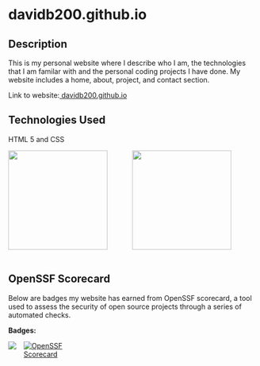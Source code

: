 # davidb200.github.io
## Description
<p>This is my personal website where I describe who I am, the technologies that I am familar with and the personal coding projects I have done. My website includes a home, about, project, and contact section.</p> 

<p> Link to website:<a href = "https://davidb200.github.io"> davidb200.github.io </a> </p>

## Technologies Used
<p> HTML 5 and CSS </p>
<div class="technologies" style="display:flex;">
<img src = "https://seeklogo.com/images/H/html5-without-wordmark-color-logo-14D252D878-seeklogo.com.png" width="200px" height="200px">  
<img src = "https://upload.wikimedia.org/wikipedia/commons/thumb/d/d5/CSS3_logo_and_wordmark.svg/1200px-CSS3_logo_and_wordmark.svg.png" width="200px" height="200px" style="margin:0 10%;">
</div>
<br>

## OpenSSF Scorecard

<p> Below are badges my website has earned from OpenSSF scorecard, a tool used to assess the security of open source projects through a series of automated checks.</p>

<b>Badges:</b>
<div class="badges" style="display:flex;">
<a href="https://www.bestpractices.dev/projects/8466"><img src="https://www.bestpractices.dev/projects/8466/badge"></a><br>
<a href="https://securityscorecards.dev/viewer/?uri=github.com/davidb200/davidb200.github.io"><img src="https://api.securityscorecards.dev/projects/github.com/davidb200/davidb200.github.io/badge" alt="OpenSSF Scorecard" style="margin: 0 10%;"></a>
</div>
